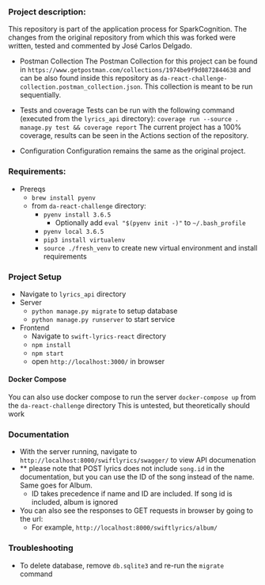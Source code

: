 ### Project description:
This repository is part of the application process for SparkCognition.
The changes from the original repository from which this was forked were written, tested and commented by José Carlos Delgado.

- Postman Collection
The Postman Collection for this project can be found in `https://www.getpostman.com/collections/1974be9f9d0872844638`
and can be also found inside this repository as `da-react-challenge-collection.postman_collection.json`.
This collection is meant to be run sequentially.

- Tests and coverage
Tests can be run with the following command (executed from the `lyrics_api` directory):
`coverage run --source . manage.py test && coverage report`
The current project has a 100% coverage, results can be seen in the Actions section
of the repository.

- Configuration
Configuration remains the same as the original project.


### Requirements:
- Prereqs
   - `brew install pyenv`
   - from `da-react-challenge` directory:
      - `pyenv install 3.6.5`
         - Optionally add `eval "$(pyenv init -)"` to `~/.bash_profile`  
      - `pyenv local 3.6.5` 
      - `pip3 install virtualenv`
      - `source ./fresh_venv` to create new virtual environment and install requirements
    
### Project Setup
   - Navigate to `lyrics_api` directory
   - Server  
      - `python manage.py migrate` to setup database
      -  `python manage.py runserver` to start service
   - Frontend
      - Navigate to `swift-lyrics-react` directory
      - `npm install`
      - `npm start`
      - open `http://localhost:3000/` in browser
#### Docker Compose
 You can also use docker compose to run the server
`docker-compose up` from the `da-react-challenge` directory
This is untested, but theoretically should work

### Documentation
   - With the server running, navigate to `http://localhost:8000/swiftlyrics/swagger/` to view API documenation
   - ** please note that POST lyrics does not include `song.id` in the documentation, but you can use the ID of the song instead of the name. Same goes for Album.  
       - ID takes precedence if name and ID are included. If song id is included, album is ignored
   - You can also see the responses to GET requests in browser by going to the url:
      - For example, `http://localhost:8000/swiftlyrics/album/`
     
### Troubleshooting
  - To delete database, remove `db.sqlite3` and re-run the `migrate` command
    
